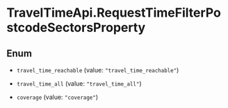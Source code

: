 # TravelTimeApi.RequestTimeFilterPostcodeSectorsProperty

## Enum


* `travel_time_reachable` (value: `"travel_time_reachable"`)

* `travel_time_all` (value: `"travel_time_all"`)

* `coverage` (value: `"coverage"`)


